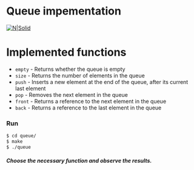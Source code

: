 # Queue impementation

[![N|Solid](https://media.geeksforgeeks.org/wp-content/cdn-uploads/gq/2014/02/Queue.png)](http://www.cplusplus.com/reference/queue/queue/)

# Implemented functions

  - `empty` - Returns whether the queue is empty
  - `size` - Returns the number of elements in the queue
  - `push` - Inserts a new element at the end of the queue, after its current last element
  - `pop` - Removes the next element in the queue
  - `front` - Returns a reference to the next element in the queue
  - `back` - Returns a reference to the last element in the queue

### Run

```sh
$ cd queue/
$ make
$ ./queue
```
##### Choose the necessary function and observe the results.